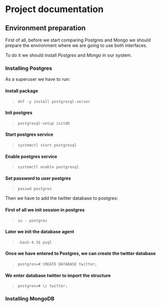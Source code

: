 # Project documentation


## Environment preparation

First of all, before we start comparing Postgres and Mongo we should prepare the environment where we are going to use both interfaces.

To do it we should install *Postgres* and *Mongo* in our system.


### Installing Postgres

As a superuser we have to run:

#### Install package

> `dnf -y install postgresql-server`

#### Init postgres

> `postgresql-setup initdb`

#### Start postgres service

> `systemctl start postgresql`

#### Enable postgres service

> `systemctl enable postgresql`

#### Set password to user postgres 

> `passwd postgres`


Then we have to add the twitter database to postgres:

#### First of all we init session in postgres

> `su - postgres`

#### Later we init the database agent

> `-bash-4.3$ psql`

#### Once we have entered to Postgres, we can create the twitter database

> `postgres=# CREATE DATABASE twitter;`

#### We enter database twitter to import the structure

> `postgres=# \c twitter;`







### Installing MongoDB

